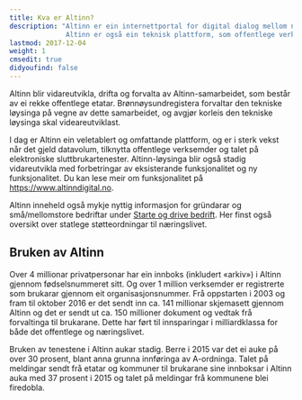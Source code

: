 ```yaml
---
title: Kva er Altinn?
description: "Altinn er ein internettportal for digital dialog mellom næringslivet, privatpersonar og offentlege etatar.
              Altinn er også ein teknisk plattform, som offentlege verksemder kan nytte for å lage digitale tenester."
lastmod: 2017-12-04
weight: 1
cmsedit: true
didyoufind: false
---
```


Altinn blir vidareutvikla, drifta og forvalta av Altinn-samarbeidet, som består av ei rekke offentlege etatar.
Brønnøysundregistera forvaltar den tekniske løysinga på vegne av dette samarbeidet, og avgjør korleis den tekniske løysinga skal videareutviklast.

I dag er Altinn ein veletablert og omfattande plattform, og er i sterk vekst når det gjeld datavolum, tilknytta offentlege verksemder og talet på elektroniske sluttbrukartenester.
Altinn-løysinga blir også stadig vidareutvikla med forbetringar av eksisterande funksjonalitet og ny funksjonalitet.
Du kan lese meir om funksjonalitet på https://www.altinndigital.no.

Altinn inneheld også mykje nyttig informasjon for gründarar og små/mellomstore bedriftar under [Starte og drive bedrift](/nn/starte-og-drive).
Her finst også oversikt over statlege støtteordningar til næringslivet.

## Bruken av Altinn
Over 4 millionar privatpersonar har ein innboks (inkludert «arkiv») i Altinn gjennom fødselsnummeret sitt.
Og over 1 million verksemder er registrerte som brukarar gjennom eit organisasjonsnummer.
Frå oppstarten i 2003 og fram til oktober 2016 er det sendt inn ca. 141 millionar skjemasett gjennom Altinn
og det er sendt ut ca. 150 millioner dokument og vedtak frå forvaltinga til brukarane.
Dette har ført til innsparingar i milliardklassa for både det offentlege og næringslivet.

Bruken av tenestene i Altinn aukar stadig. Berre i 2015 var det ei auke på over 30 prosent, blant anna grunna innføringa av A-ordninga.
Talet på meldingar sendt frå etatar og kommuner til brukarane sine innboksar i Altinn auka med 37 prosent i 2015 og talet på meldingar frå kommunene blei firedobla.